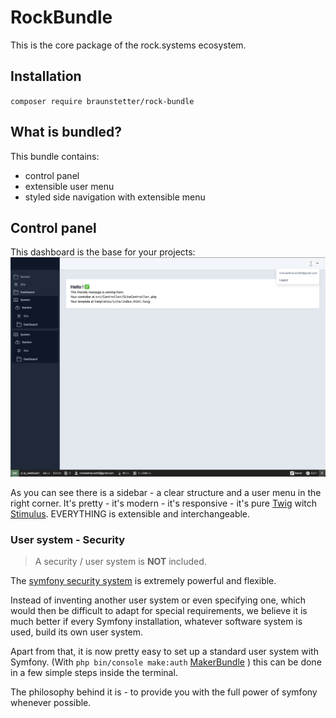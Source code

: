 # RockBundle

This is the core package of the rock.systems ecosystem. 

## Installation

`composer require braunstetter/rock-bundle`

## What is bundled?

This bundle contains:

- control panel
- extensible user menu
- styled side navigation with extensible menu

## Control panel

This dashboard is the base for your projects: 
![the dashboard](docs/images/control-panel.png)

As you can see there is a sidebar - a clear structure and a user menu in the right corner. 
It's pretty - it's modern - it's responsive - it's pure [Twig](https://twig.symfony.com/) witch [Stimulus](https://stimulus.hotwired.dev/). 
EVERYTHING is extensible and interchangeable.

### User system - Security
> A security / user system is **NOT** included. 

The [symfony security system](https://symfony.com/doc/current/security.html) is extremely powerful and flexible. 

Instead of inventing another user system or even specifying one, which would then be difficult to adapt for special requirements, we believe it is much better if every Symfony installation, whatever software system is used, build its own user system.

Apart from that, it is now pretty easy to set up a standard user system with Symfony. (With `php bin/console make:auth` [MakerBundle](https://symfony.com/bundles/SymfonyMakerBundle/current/index.html#usage) ) this can be done in a few simple steps inside the terminal.

The philosophy behind it is - to provide you with the full power of symfony whenever possible.
